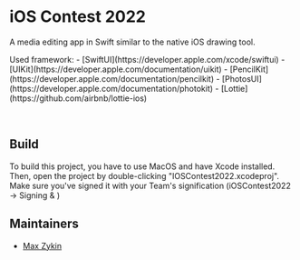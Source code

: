 #  iOS Contest 2022

<p>
  A media editing app in Swift similar to the native iOS drawing tool.
</p>

<p>
Used framework:
- [SwiftUI](https://developer.apple.com/xcode/swiftui)
- [UIKit](https://developer.apple.com/documentation/uikit)
- [PencilKit](https://developer.apple.com/documentation/pencilkit)
- [PhotosUI](https://developer.apple.com/documentation/photokit)
- [Lottie](https://github.com/airbnb/lottie-ios)
</p>

<br>

## Build

To build this project, you have to use MacOS and have Xcode installed.
Then, open the project by double-clicking "IOSContest2022.xcodeproj".
Make sure you've signed it with your Team's signification (iOSContest2022 -> Signing & )

## Maintainers

- [Max Zykin](https://github.com/SanchezMax)
